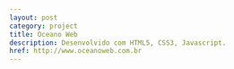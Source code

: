 ```yaml
---
layout: post
category: project
title: Oceano Web
description: Desenvolvido com HTML5, CSS3, Javascript.
href: http://www.oceanoweb.com.br
---
```

